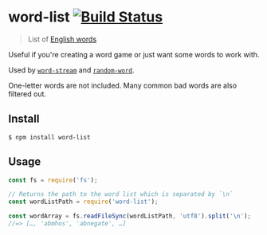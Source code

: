 # word-list [![Build Status](https://travis-ci.org/sindresorhus/word-list.svg?branch=master)](https://travis-ci.org/sindresorhus/word-list)

> List of [English words](https://github.com/atebits/Words/blob/master/Words/en.txt)

Useful if you're creating a word game or just want some words to work with.

Used by [`word-stream`](https://github.com/sindresorhus/word-stream) and [`random-word`](https://github.com/sindresorhus/random-word).

One-letter words are not included. Many common bad words are also filtered out.


## Install

```
$ npm install word-list
```


## Usage

```js
const fs = require('fs');

// Returns the path to the word list which is separated by `\n`
const wordListPath = require('word-list');

const wordArray = fs.readFileSync(wordListPath, 'utf8').split('\n');
//=> […, 'abmhos', 'abnegate', …]
```
